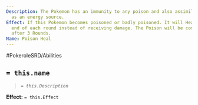 ```yaml
---
Description: The Pokemon has an immunity to any poison and also assimilates that venom
  as an energy source.
Effect: If this Pokemon becomes poisoned or badly poisoned. It will Heal 1 HP at the
  end of each round instead of receiving damage. The Poison will be completely absorbed
  after 3 Rounds.
Name: Poison Heal
---
```


#PokeroleSRD/Abilities

## `= this.name`

> *`= this.Description`*

**Effect:** `= this.Effect`